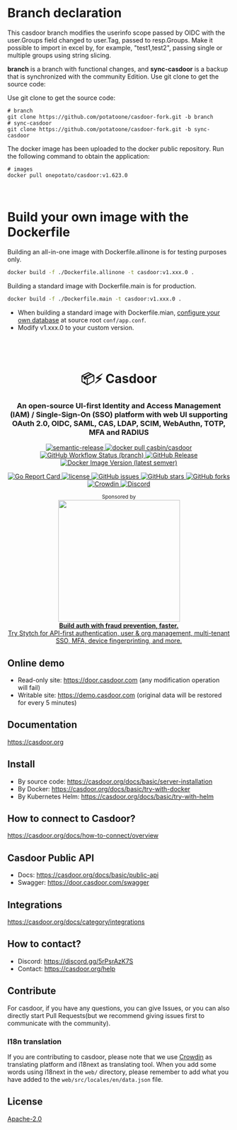 # Branch declaration

This casdoor branch modifies the userinfo scope passed by OIDC with the user.Groups field changed to user.Tag, passed to resp.Groups. Make it possible to import in excel by, for example, "test1,test2", passing single or multiple groups using string slicing.

**branch** is a branch with functional changes, and **sync-casdoor** is a backup that is synchronized with the community Edition. Use git clone to get the source code:

Use git clone to get the source code:
```shell
# branch
git clone https://github.com/potatoone/casdoor-fork.git -b branch
# sync-casdoor
git clone https://github.com/potatoone/casdoor-fork.git -b sync-casdoor
```

The docker image has been uploaded to the docker public repository. Run the following command to obtain the application:
```shell
# images
docker pull onepotato/casdoor:v1.623.0
```
<br>

# Build your own image with the Dockerfile

Building an all-in-one image with Dockerfile.allinone is for testing purposes only.

```bash
docker build -f ./Dockerfile.allinone -t casdoor:v1.xxx.0 .
```

Building a standard image with Dockerfile.main is for production.

```bash
docker build -f ./Dockerfile.main -t casdoor:v1.xxx.0 .
```

- When building a standard image with Dockerfile.mian, [configure your own database](https://casdoor.org/zh/docs/basic/server-installation#%E9%85%8D%E7%BD%AE%E6%95%B0%E6%8D%AE%E5%BA%93) at source root `conf/app.conf`.
- Modify v1.xxx.0 to your custom version.

<br>
<br>

<h1 align="center" style="border-bottom: none;">📦⚡️ Casdoor</h1>
<h3 align="center">An open-source UI-first Identity and Access Management (IAM) / Single-Sign-On (SSO) platform with web UI supporting OAuth 2.0, OIDC, SAML, CAS, LDAP, SCIM, WebAuthn, TOTP, MFA and RADIUS</h3>
<p align="center">
  <a href="#badge">
    <img alt="semantic-release" src="https://img.shields.io/badge/%20%20%F0%9F%93%A6%F0%9F%9A%80-semantic--release-e10079.svg">
  </a>
  <a href="https://hub.docker.com/r/casbin/casdoor">
    <img alt="docker pull casbin/casdoor" src="https://img.shields.io/docker/pulls/casbin/casdoor.svg">
  </a>
  <a href="https://github.com/casdoor/casdoor/actions/workflows/build.yml">
    <img alt="GitHub Workflow Status (branch)" src="https://github.com/casdoor/casdoor/workflows/Build/badge.svg?style=flat-square">
  </a>
  <a href="https://github.com/casdoor/casdoor/releases/latest">
    <img alt="GitHub Release" src="https://img.shields.io/github/v/release/casdoor/casdoor.svg">
  </a>
  <a href="https://hub.docker.com/repository/docker/casbin/casdoor">
    <img alt="Docker Image Version (latest semver)" src="https://img.shields.io/badge/Docker%20Hub-latest-brightgreen">
  </a>
</p>

<p align="center">
  <a href="https://goreportcard.com/report/github.com/casdoor/casdoor">
    <img alt="Go Report Card" src="https://goreportcard.com/badge/github.com/casdoor/casdoor?style=flat-square">
  </a>
  <a href="https://github.com/casdoor/casdoor/blob/master/LICENSE">
    <img src="https://img.shields.io/github/license/casdoor/casdoor?style=flat-square" alt="license">
  </a>
  <a href="https://github.com/casdoor/casdoor/issues">
    <img alt="GitHub issues" src="https://img.shields.io/github/issues/casdoor/casdoor?style=flat-square">
  </a>
  <a href="#">
    <img alt="GitHub stars" src="https://img.shields.io/github/stars/casdoor/casdoor?style=flat-square">
  </a>
  <a href="https://github.com/casdoor/casdoor/network">
    <img alt="GitHub forks" src="https://img.shields.io/github/forks/casdoor/casdoor?style=flat-square">
  </a>
  <a href="https://crowdin.com/project/casdoor-site">
    <img alt="Crowdin" src="https://badges.crowdin.net/casdoor-site/localized.svg">
  </a>
  <a href="https://discord.gg/5rPsrAzK7S">
    <img alt="Discord" src="https://img.shields.io/discord/1022748306096537660?style=flat-square&logo=discord&label=discord&color=5865F2">
  </a>
</p>

<p align="center">
  <sup>Sponsored by</sup>
  <br>
  <a href="https://stytch.com/docs?utm_source=oss-sponsorship&utm_medium=paid_sponsorship&utm_campaign=casbin">
    <picture>
      <source media="(prefers-color-scheme: dark)" srcset="https://cdn.casbin.org/img/stytch-white.png">
      <source media="(prefers-color-scheme: light)" srcset="https://cdn.casbin.org/img/stytch-charcoal.png">
      <img src="https://cdn.casbin.org/img/stytch-charcoal.png" width="275">
    </picture>
  </a><br/>
  <a href="https://stytch.com/docs?utm_source=oss-sponsorship&utm_medium=paid_sponsorship&utm_campaign=casbin"><b>Build auth with fraud prevention, faster.</b><br/> Try Stytch for API-first authentication, user & org management, multi-tenant SSO, MFA, device fingerprinting, and more.</a>
  <br>
</p>

## Online demo

- Read-only site: https://door.casdoor.com (any modification operation will fail)
- Writable site: https://demo.casdoor.com (original data will be restored for every 5 minutes)

## Documentation

https://casdoor.org

## Install

- By source code: https://casdoor.org/docs/basic/server-installation
- By Docker: https://casdoor.org/docs/basic/try-with-docker
- By Kubernetes Helm: https://casdoor.org/docs/basic/try-with-helm

## How to connect to Casdoor?

https://casdoor.org/docs/how-to-connect/overview

## Casdoor Public API

- Docs: https://casdoor.org/docs/basic/public-api
- Swagger: https://door.casdoor.com/swagger

## Integrations

https://casdoor.org/docs/category/integrations

## How to contact?

- Discord: https://discord.gg/5rPsrAzK7S
- Contact: https://casdoor.org/help

## Contribute

For casdoor, if you have any questions, you can give Issues, or you can also directly start Pull Requests(but we recommend giving issues first to communicate with the community).

### I18n translation

If you are contributing to casdoor, please note that we use [Crowdin](https://crowdin.com/project/casdoor-site) as translating platform and i18next as translating tool. When you add some words using i18next in the `web/` directory, please remember to add what you have added to the `web/src/locales/en/data.json` file.

## License

[Apache-2.0](https://github.com/casdoor/casdoor/blob/master/LICENSE)
